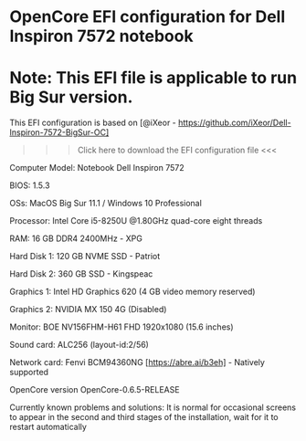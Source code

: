 
# OpenCore EFI configuration for Dell Inspiron 7572 notebook
# Note: This EFI file is applicable to run Big Sur version.
This EFI configuration is based on [@iXeor - https://github.com/iXeor/Dell-Inspiron-7572-BigSur-OC]

>>> Click here to download the EFI configuration file <<<

Computer Model: Notebook Dell Inspiron 7572

BIOS: 1.5.3

OSs: MacOS Big Sur 11.1 / Windows 10 Professional

Processor: Intel Core i5-8250U @1.80GHz quad-core eight threads

RAM: 16 GB DDR4 2400MHz - XPG

Hard Disk 1:	120 GB NVME SSD - Patriot

Hard Disk 2:	360 GB SSD - Kingspeac

Graphics 1:	Intel HD Graphics 620 (4 GB video memory reserved)

Graphics 2:	NVIDIA MX 150 4G (Disabled)

Monitor:	BOE NV156FHM-H61 FHD 1920x1080 (15.6 inches)

Sound card:	ALC256 (layout-id:2/56)

Network card:	Fenvi BCM94360NG [https://abre.ai/b3eh] - Natively supported

OpenCore version	OpenCore-0.6.5-RELEASE

Currently known problems and solutions:
It is normal for occasional screens to appear in the second and third stages of the installation, wait for it to restart automatically
